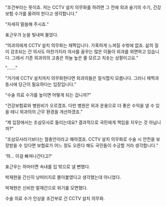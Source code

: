 “조건부라는 뜻이죠. 저는 CCTV 설치 의무화를 하려면 그 전에 외과 술기의 수기, 건강보험 수가를 올려야 한다고 생각합니다.”

“자세히 말씀해 주시죠.”

표근우가 눈을 빛내며 물었다.

“의과의에게 CCTV 설치 의무화는 채찍입니다. 가혹하게 느껴질 수밖에 없죠. 삶의 질이 강조되는 건 의사도 마찬가지라 의사를 꿈꾸는 많은 이들이 외과를 외면하고 있습니다. 그래서 기존 외과의의 고충은 하늘 높은 줄 모르고 치솟는 상황이고요.”

“…….”

“거기에 CCTV 설치까지 의무화한다면 외과의들은 질식할지 모릅니다. 그러니 채찍과 동시에 당근이 필요하다는 입장입니다.”

“수술 의료 수가를 높이면 어떻게 되는 겁니까?”

“건강보험료와 병원비가 오르겠죠. 다만 병원은 외과 운용으로 더 좋은 수익을 낼 수 있을 테니 외과의의 근무 환경을 개선하겠죠.”

“제 입장에서는 조삼모사로 들리는데요? 결과적으로 국민에게 책임을 지우는 것 아닙니까?”

“조삼모사라기보다는 절충안이라고 해야겠죠. CCTV 설치 의무화로 수술 시 안전을 보장받을 수 있다면 보험료가 어느 정도 오른다 해도 국민들이 수긍할 거라 생각합니다.”

‘하… 이걸 빠져나간다고?’

표근우는 하마터면 속내를 입 밖으로 낼 뻔했다.

박재현을 간신히 낭떠러지로 몰아붙였다고 생각했는데 아니었다.

박재현은 신비한 말재간으로 위기를 모면했다.

수술 의료 수가 인상을 조건부로 건 CCTV 설치 의무화.